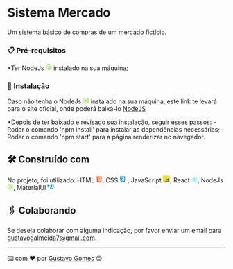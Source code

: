 # Sistema Mercado

Um sistema básico de compras de um mercado fictício.

### 📋 Pré-requisitos

*Ter NodeJs <img src="https://raw.githubusercontent.com/devicons/devicon/master/icons/nodejs/nodejs-original.svg" alt="html5" width="14" height="14" style="max-width:100%"> instalado na sua máquina;

### 🔧 Instalação

Caso não tenha o NodeJs <img src="https://raw.githubusercontent.com/devicons/devicon/master/icons/nodejs/nodejs-original.svg" alt="html5" width="14" height="14" style="max-width:100%"> instalado na sua máquina, este link te levará para o site oficial, onde poderá baixá-lo
<a href="https://nodejs.org/en/">NodeJS</a>

*Depois de ter baixado e revisado sua instalação, seguir esses passos:
    -Rodar o comando 'npm install' para instalar as dependências necessárias;
    -Rodar o comando 'npm start' para a página renderizar no navegador.


## 🛠️ Construído com

No projeto, foi utilizado: HTML <img src="https://raw.githubusercontent.com/devicons/devicon/master/icons/html5/html5-original.svg" alt="html5" width="14" height="14" style="max-width:100%">, CSS <img src="https://raw.githubusercontent.com/devicons/devicon/master/icons/css3/css3-original.svg" alt="html5" width="14" height="14" style="max-width:100%"></img> , JavaScript <img src="https://raw.githubusercontent.com/devicons/devicon/master/icons/javascript/javascript-original.svg" width="16" height="16" style="max-width:100%"></img>,
React <img src="https://raw.githubusercontent.com/devicons/devicon/master/icons/react/react-original.svg" alt="html5" width="14" height="14" style="max-width:100%">, NodeJs <img src="https://raw.githubusercontent.com/devicons/devicon/master/icons/nodejs/nodejs-original.svg" alt="html5" width="14" height="14" style="max-width:100%">, MaterialUI <img src="https://raw.githubusercontent.com/devicons/devicon/master/icons/materialui/materialui-original.svg" alt="html5" width="14" height="14" style="max-width:100%">

## 🖇️ Colaborando

Se deseja colaborar com alguma indicação, por favor enviar um email para gustavogalmeida7@gmail.com.


---
⌨️ com ❤️ por [Gustavo Gomes](https://gist.github.com/gustamdz) 😊
